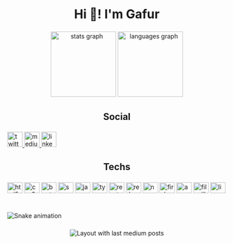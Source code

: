 <h1 align="center">Hi 👋! I'm Gafur</h1>

###

<div align="center">
  <img src="https://github-readme-stats.vercel.app/api?hide_title=false&hide_rank=false&show_icons=true&include_all_commits=true&count_private=true&disable_animations=false&theme=dark&locale=en&hide_border=false&username=afurgapil" height="150" alt="stats graph"  />
  <img src="https://github-readme-stats.vercel.app/api/top-langs?locale=en&hide_title=false&layout=compact&card_width=320&langs_count=5&theme=dark&hide_border=false&username=afurgapil" height="150" alt="languages graph"  />
</div>

###

<h2 align="center">Social</h2>

###

<div align="left">
  <a href="https://twitter.com/0xgapil" target="_blank">
    <img src="https://img.shields.io/static/v1?message=Twitter&logo=twitter&label=&color=1DA1F2&logoColor=white&labelColor=&style=for-the-badge" height="35" alt="twitter logo"  />
  </a>
  <a href="https://medium.com/@gafurapil" target="_blank">
    <img src="https://img.shields.io/static/v1?message=Medium&logo=medium&label=&color=12100E&logoColor=white&labelColor=&style=for-the-badge" height="35" alt="medium logo"  />
  </a>
  <a href="https://tr.linkedin.com/in/gafurapil" target="_blank">
    <img src="https://img.shields.io/static/v1?message=LinkedIn&logo=linkedin&label=&color=0077B5&logoColor=white&labelColor=&style=for-the-badge" height="35" alt="linkedin logo"  />
  </a>
</div>

###

<h2 align="center">Techs</h2>

###

<div align="left">
  <img src="https://cdn.jsdelivr.net/gh/devicons/devicon/icons/html5/html5-original.svg" height="25" width="35" alt="html5 logo"  />
  <img src="https://cdn.jsdelivr.net/gh/devicons/devicon/icons/css3/css3-original.svg" height="25" width="35" alt="css3 logo"  />
  <img src="https://cdn.jsdelivr.net/gh/devicons/devicon/icons/bootstrap/bootstrap-original.svg" height="25" width="35" alt="bootstrap logo"  />
  <img src="https://cdn.jsdelivr.net/gh/devicons/devicon/icons/sass/sass-original.svg" height="25" width="35" alt="sass logo"  />
  <img src="https://cdn.jsdelivr.net/gh/devicons/devicon/icons/javascript/javascript-original.svg" height="25" width="35" alt="javascript logo"  />
  <img src="https://cdn.jsdelivr.net/gh/devicons/devicon/icons/typescript/typescript-plain.svg" height="25" width="35" alt="typescript logo"  />
  <img src="https://cdn.jsdelivr.net/gh/devicons/devicon/icons/react/react-original.svg" height="25" width="35" alt="react logo"  />
  <img src="https://cdn.jsdelivr.net/gh/devicons/devicon/icons/redux/redux-original.svg" height="25" width="35" alt="redux logo"  />
  <img src="https://cdn.jsdelivr.net/gh/devicons/devicon/icons/npm/npm-original-wordmark.svg" height="25" width="35" alt="npm logo"  />
  <img src="https://cdn.jsdelivr.net/gh/devicons/devicon/icons/firebase/firebase-plain.svg" height="25" width="35" alt="firebase logo"  />
  <img src="https://cdn.jsdelivr.net/gh/devicons/devicon/icons/amazonwebservices/amazonwebservices-original.svg" height="25" width="35" alt="amazonwebservices logo"  />
  <img src="https://cdn.jsdelivr.net/gh/devicons/devicon/icons/filezilla/filezilla-plain.svg" height="25" width="35" alt="filezilla logo"  />
  <img src="https://cdn.jsdelivr.net/gh/devicons/devicon/icons/linux/linux-original.svg" height="25" width="35" alt="linux logo"  />
</div>

###

<br clear="both">

<img src="https://raw.githubusercontent.com/afurgapil/afurgapil/blob/output/snake.svg" alt="Snake animation" />

###

<div align="center">
  <img src="https://github-read-medium-git-main.pahlevikun.vercel.app/latest?limit=4&username=gafurapil&theme=merko" alt="Layout with last medium posts"  />
</div>

###
